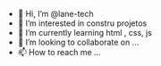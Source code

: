 - 👋 Hi, I’m @lane-tech
- 👀 I’m interested in constru projetos 
- 🌱 I’m currently learning  html , css, js
- 💞️ I’m looking to collaborate on ...
- 📫 How to reach me ...

<!---
lane-tech/lane-tech is a ✨ special ✨ repository because its `README.md` (this file) appears on your GitHub profile.
You can click the Preview link to take a look at your changes.
--->
